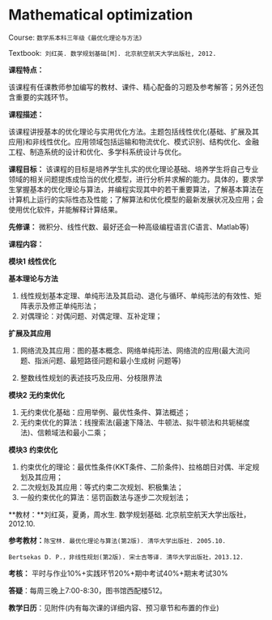 # Mathematical optimization

 Course:   `数学系本科三年级《最优化理论与方法》`

Textbook:` 刘红英. 数学规划基础[M]. 北京航空航天大学出版社, 2012.`

**课程特点：**

该课程有任课教师参加编写的教材、课件、精心配备的习题及参考解答；另外还包含重要的实践环节。  

**课程描述：**

该课程讲授基本的优化理论与实用优化方法。主题包括线性优化(基础、扩展及其应用)和非线性优化。应用领域包括运输和物流优化、模式识别、结构优化、金融工程、制造系统的设计和优化、多学科系统设计与优化。 

**课程目标：**
 该课程的目标是培养学生扎实的优化理论基础、培养学生将自己专业领域的相关问题提炼成恰当的优化模型，进行分析并求解的能力。具体的，要求学生掌握基本的优化理论与算法，并编程实现其中的若干重要算法，了解基本算法在计算机上运行的实际性态及性能；了解算法和优化模型的最新发展状况及应用；会使用优化软件，并能解释计算结果。

**先修课：**
 微积分、线性代数、最好还会一种高级编程语言(C语言、Matlab等) 

**课程内容：**

**模块1**  **线性优化**

**基本理论与方法**

1.  线性规划基本定理、单纯形法及其启动、退化与循环、单纯形法的有效性、矩阵表示及修正单纯形法；
2.  对偶理论：对偶问题、对偶定理、互补定理；

**扩展及其应用**

1. 网络流及其应用：图的基本概念、网络单纯形法、网络流的应用(最大流问题、指派问题、最短路径问题和最小生成树  问题等)

2. 整数线性规划的表述技巧及应用、分枝限界法

**模块2** **无约束优化**

1.  无约束优化基础：应用举例、最优性条件、算法概述；
2.  无约束优化的算法：线搜索法(最速下降法、牛顿法、拟牛顿法和共轭梯度法)、信赖域法和最小二乘；

**模块3** **约束优化**

1.  约束优化的理论：最优性条件(KKT条件、二阶条件)、拉格朗日对偶、半定规划及其应用；
2.  二次规划及其应用：等式约束二次规划、积极集法；
3.  一般约束优化的算法：惩罚函数法与逐步二次规划法； 

**教材：**刘红英，夏勇，周水生. 数学规划基础. 北京航空航天大学出版社，2012.10. 

**参考教材：**`陈宝林. 最优化理论与算法(第2版). 清华大学出版社. 2005.10.      ` 

`Bertsekas D. P.，非线性规划(第2版). 宋士吉等译. 清华大学出版社，2013.12.`

**考核：** 平时与作业10%+实践环节20%+期中考试40%+期末考试30%

**答疑**：每周三晚上7:00-8:30，图书馆西配楼512。

**教学日历**：见附件(内有每次课的详细内容、预习章节和布置的作业)
